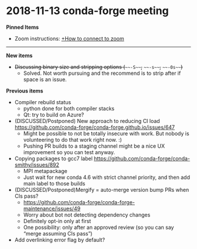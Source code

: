 # 2018-11-13 conda-forge meeting
**Pinned Items**

- Zoom instructions: [+How to connect to zoom](https://paper.dropbox.com/doc/How-to-connect-to-zoom-odl94oveHyiRv6UqTtZE5) 
----------

**New items**

- ~~Discussing binary size and stripping options (~~`~~-S~~`~~,~~ `~~-s~~`~~,~~ `~~-0s~~`~~)~~
    - Solved. Not worth pursuing and the recommend is to strip after if space is an issue.

**Previous items**

- Compiler rebuild status
    - python done for both compiler stacks
    - Qt: try to build on Azure?
- (DISCUSSED/Postponed) New approach to reducing CI load https://github.com/conda-forge/conda-forge.github.io/issues/647
    - Might be possible to not be totally insecure with work. But nobody is volunteering to do that work right now. :)
    - Pushing PR builds to a staging channel might be a nice UX improvement so you can test anyway.
- Copying packages to gcc7 label https://github.com/conda-forge/conda-smithy/issues/892
    - MPI metapackage
    - Just wait for new conda 4.6 with strict channel priority, and then add main label to those builds
- (DISCUSSED/Postponed)Mergify = auto-merge version bump PRs when CIs pass?
    - https://github.com/conda-forge/conda-forge-maintenance/issues/49
    - Worry about bot not detecting dependency changes
    - Definitely opt-in only at first
    - One possibility: only after an approved review (so you can say “merge assuming CIs pass”)
- Add overlinking error flag by default?


